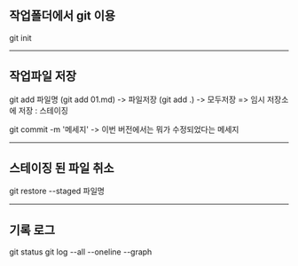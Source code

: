 ## 작업폴더에서 git 이용

git init


-----

## 작업파일 저장
git add 파일명 
(git add 01.md) -> 파일저장
(git add .) -> 모두저장
=> 임시 저장소에 저장 : 스테이징

git commit -m '메세지'
-> 이번 버전에서는 뭐가 수정되었다는 메세지

-----

## 스테이징 된 파일 취소
git restore --staged 파일명

---

## 기록 로그
git status
git log --all --oneline --graph